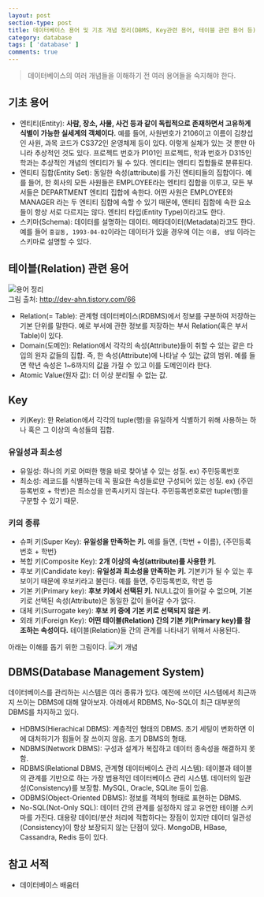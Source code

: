 ```yaml
---
layout: post
section-type: post
title: 데이터베이스 용어 및 기초 개념 정리(DBMS, Key관련 용어, 테이블 관련 용어 등)
category: database
tags: [ 'database' ]
comments: true
---
```


> 데이터베이스의 여러 개념들을 이해하기 전 여러 용어들을 숙지해야 한다.

## 기초 용어

- 엔티티(Entity): **사람, 장소, 사물, 사건 등과 같이 독립적으로 존재하면서 고유하게 식별이 가능한 실세계의 객체이다.** 예를 들어, 사원번호가 2106이고 이름이 김창섭인 사원, 과목 코드가 CS372인 운영체제 등이 있다. 이렇게 실체가 있는 것 뿐만 아니라 추상적인 것도 있다. 프로젝트 번호가 P101인 프로젝트, 학과 번호가 D315인 학과는 추상적인 개념의 엔티티가 될 수 있다. 엔티티는 엔티티 집합들로 분류된다.
- 엔티티 집합(Entity Set): 동일한 속성(attribute)를 가진 엔티티들의 집합이다. 예를 들어, 한 회사의 모든 사원들은 EMPLOYEE라는 엔티티 집합을 이루고, 모든 부서들은 DEPARTMENT 엔티티 집합에 속한다. 어떤 사원은 EMPLOYEE와 MANAGER 라는 두 엔티티 집합에 속할 수 있기 때문에, 엔티티 집합에 속한 요소들이 항상 서로 다르지는 않다. 엔티티 타입(Entity Type)이라고도 한다.
- 스키마(Schema): 데이터를 설명하는 데이터. 메타데이터(Metadata)라고도 한다. 예를 들어 `홍길동, 1993-04-02`이라는 데이터가 있을 경우에 이는 `이름, 생일` 이라는 스키마로 설명할 수 있다.

## 테이블(Relation) 관련 용어

![용어 정리](http://dl.dropbox.com/s/7wuch5scloueeza/%EC%8A%A4%ED%81%AC%EB%A6%B0%EC%83%B7%202018-12-02%2017.16.29.png)  
그림 출처: http://dev-ahn.tistory.com/66  

- Relation(= Table): 관계형 데이터베이스(RDBMS)에서 정보를 구분하여 저장하는 기본 단위를 말한다. 예로 부서에 관한 정보를 저장하는 부서 Relation(혹은 부서 Table)이 있다.
- Domain(도메인): Relation에서 각각의 속성(Attribute)들이 취할 수 있는 같은 타입의 원자 값들의 집합. 즉, 한 속성(Attribute)에 나타날 수 있는 값의 범위. 예를 들면 학년 속성은 1~6까지의 값을 가질 수 있고 이를 도메인이라 한다.
- Atomic Value(원자 값): 더 이상 분리될 수 없는 값.

## Key

- 키(Key): 한 Relation에서 각각의 tuple(행)을 유일하게 식별하기 위해 사용하는 하나 혹은 그 이상의 속성들의 집합.

### 유일성과 최소성

- 유일성: 하나의 키로 어떠한 행을 바로 찾아낼 수 있는 성질. ex) 주민등록번호
- 최소성: 레코드를 식별하는데 꼭 필요한 속성들로만 구성되어 있는 성질. ex) {주민등록번호 + 학번}은 최소성을 만족시키지 않는다. 주민등록번호로만 tuple(행)을 구분할 수 있기 때문.

### 키의 종류

- 슈퍼 키(Super Key): **유일성을 만족하는 키.** 예를 들면, {학번 + 이름}, {주민등록번호 + 학번}
- 복합 키(Composite Key): **2개 이상의 속성(attribute)를 사용한 키.**
- 후보 키(Candidate key): **유일성과 최소성을 만족하는 키.** 기본키가 될 수 있는 후보이기 때문에 후보키라고 불린다. 예를 들면, 주민등록번호, 학번 등
- 기본 키(Primary key): **후보 키에서 선택된 키.** NULL값이 들어갈 수 없으며, 기본키로 선택된 속성(Attribute)은 동일한 값이 들어갈 수가 없다.
- 대체 키(Surrogate key): **후보 키 중에 기본 키로 선택되지 않은 키.**
- 외래 키(Foreign Key): **어떤 테이블(Relation) 간의 기본 키(Primary key)를 참조하는 속성이다.** 테이블(Relation)들 간의 관계를 나타내기 위해서 사용된다.

아래는 이해를 돕기 위한 그림이다.
![키 개념](http://dl.dropbox.com/s/l51vuclpeqkdmwr/%EC%8A%A4%ED%81%AC%EB%A6%B0%EC%83%B7%202018-12-04%2014.33.19.png)

## DBMS(Database Management System)

데이터베이스를 관리하는 시스템은 여러 종류가 있다. 예전에 쓰이던 시스템에서 최근까지 쓰이는 DBMS에 대해 알아보자. 아래에서 RDBMS, No-SQL이 최근 대부분의 DBMS를 차지하고 있다.

- HDBMS(Hierachical DBMS): 계층적인 형태의 DBMS. 초기 세팅이 변화하면 이에 대처하기가 힘들어 잘 쓰이지 않음. 초기 DBMS의 형태.
- NDBMS(Network DBMS): 구성과 설계가 복잡하고 데이터 종속성을 해결하지 못함.
- RDBMS(Relational DBMS, 관계형 데이터베이스 관리 시스템): 테이블과 테이블의 관계를 기반으로 하는 가장 범용적인 데이터베이스 관리 시스템. 데이터의 일관성(Consistency)를 보장함. MySQL, Oracle, SQLite 등이 있음.
- ODBMS(Object-Oriented DBMS): 정보를 객체의 형태로 표현하는 DBMS.
- No-SQL(Not-Only SQL): 데이터 간의 관계를 설정하지 않고 유연한 테이블 스키마를 가진다. 대용량 데이터/분산 처리에 적합하다는 장점이 있지만 데이터 일관성(Consistency)이 항상 보장되지 않는 단점이 있다. MongoDB, HBase, Cassandra, Redis 등이 있다.

## 참고 서적

- 데이터베이스 배움터
